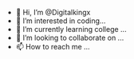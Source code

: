 - 👋 Hi, I’m @Digitalkingx
- 👀 I’m interested in  coding...
- 🌱 I’m currently learning college  ...
- 💞️ I’m looking to collaborate on ...
- 📫 How to reach me ...

<!---
Digitalkingx/Digitalkingx is a ✨ special ✨ repository because its `README.md` (this file) appears on your GitHub profile.
You can click the Preview link to take a look at your changes.
--->
